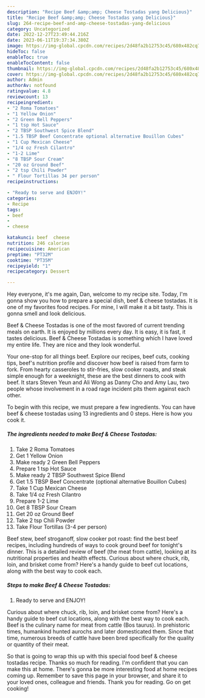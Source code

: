 ```yaml
---
description: "Recipe Beef &amp;amp; Cheese Tostadas yang Delicious}"
title: "Recipe Beef &amp;amp; Cheese Tostadas yang Delicious}"
slug: 264-recipe-beef-and-amp-cheese-tostadas-yang-delicious
category: Uncategorized
date: 2022-12-27T23:49:44.216Z
date: 2023-06-11T19:37:34.380Z
image: https://img-global.cpcdn.com/recipes/2d48fa2b12753c45/680x482cq70/beef-cheese-tostadas-recipe-main-photo.jpg
hideToc: false
enableToc: true
enableTocContent: false
thumbnail: https://img-global.cpcdn.com/recipes/2d48fa2b12753c45/680x482cq70/beef-cheese-tostadas-recipe-main-photo.jpg
cover: https://img-global.cpcdn.com/recipes/2d48fa2b12753c45/680x482cq70/beef-cheese-tostadas-recipe-main-photo.jpg
author: Admin
authorAv: notfound
ratingvalue: 4.8
reviewcount: 13
recipeingredient:
- "2 Roma Tomatoes"
- "1 Yellow Onion"
- "2 Green Bell Peppers"
- "1 tsp Hot Sauce"
- "2 TBSP Southwest Spice Blend"
- "1.5 TBSP Beef Concentrate optional alternative Bouillon Cubes"
- "1 Cup Mexican Cheese"
- "1/4 oz Fresh Cilantro"
- "1-2 Lime"
- "8 TBSP Sour Cream"
- "20 oz Ground Beef"
- "2 tsp Chili Powder"
- " Flour Tortillas 34 per person"
recipeinstructions:

- "Ready to serve and ENJOY!"
categories:
- Recipe
tags:
- beef
- 
- cheese

katakunci: beef  cheese 
nutrition: 246 calories
recipecuisine: American
preptime: "PT32M"
cooktime: "PT35M"
recipeyield: "1"
recipecategory: Dessert

---
```



Hey everyone, it's me again, Dan, welcome to my recipe site. Today, I'm gonna show you how to prepare a special dish, beef &amp; cheese tostadas. It is one of my favorites food recipes. For mine, I will make it a bit tasty. This is gonna smell and look delicious.

Beef &amp; Cheese Tostadas is one of the most favored of current trending meals on earth. It is enjoyed by millions every day. It is easy, it is fast, it tastes delicious. Beef &amp; Cheese Tostadas is something which I have loved my entire life. They are nice and they look wonderful.

Your one-stop for all things beef. Explore our recipes, beef cuts, cooking tips, beef&#39;s nutrition profile and discover how beef is raised from farm to fork. From hearty casseroles to stir-fries, slow cooker roasts, and steak simple enough for a weeknight, these are the best dinners to cook with beef. It stars Steven Yeun and Ali Wong as Danny Cho and Amy Lau, two people whose involvement in a road rage incident pits them against each other.


To begin with this recipe, we must prepare a few ingredients. You can have beef &amp; cheese tostadas using 13 ingredients and 0 steps. Here is how you cook it.

<!--inarticleads1-->

##### The ingredients needed to make Beef &amp; Cheese Tostadas:

1. Take 2 Roma Tomatoes
1. Get 1 Yellow Onion
1. Make ready 2 Green Bell Peppers
1. Prepare 1 tsp Hot Sauce
1. Make ready 2 TBSP Southwest Spice Blend
1. Get 1.5 TBSP Beef Concentrate (optional alternative Bouillon Cubes)
1. Take 1 Cup Mexican Cheese
1. Take 1/4 oz Fresh Cilantro
1. Prepare 1-2 Lime
1. Get 8 TBSP Sour Cream
1. Get 20 oz Ground Beef
1. Take 2 tsp Chili Powder
1. Take  Flour Tortillas (3-4 per person)


Beef stew, beef stroganoff, slow cooker pot roast: find the best beef recipes, including hundreds of ways to cook ground beef for tonight&#39;s dinner. This is a detailed review of beef (the meat from cattle), looking at its nutritional properties and health effects. Curious about where chuck, rib, loin, and brisket come from? Here&#39;s a handy guide to beef cut locations, along with the best way to cook each. 

<!--inarticleads2-->

##### Steps to make Beef &amp; Cheese Tostadas:


1. Ready to serve and ENJOY!

Curious about where chuck, rib, loin, and brisket come from? Here&#39;s a handy guide to beef cut locations, along with the best way to cook each. Beef is the culinary name for meat from cattle (Bos taurus). In prehistoric times, humankind hunted aurochs and later domesticated them. Since that time, numerous breeds of cattle have been bred specifically for the quality or quantity of their meat. 

So that is going to wrap this up with this special food beef &amp; cheese tostadas recipe. Thanks so much for reading. I'm confident that you can make this at home. There's gonna be more interesting food at home recipes coming up. Remember to save this page in your browser, and share it to your loved ones, colleague and friends. Thank you for reading. Go on get cooking!
